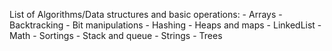 List of Algorithms/Data structures and basic operations:
	- Arrays
	- Backtracking
	- Bit manipulations
	- Hashing
	- Heaps and maps
	- LinkedList
	- Math
	- Sortings
	- Stack and queue
	- Strings
	- Trees